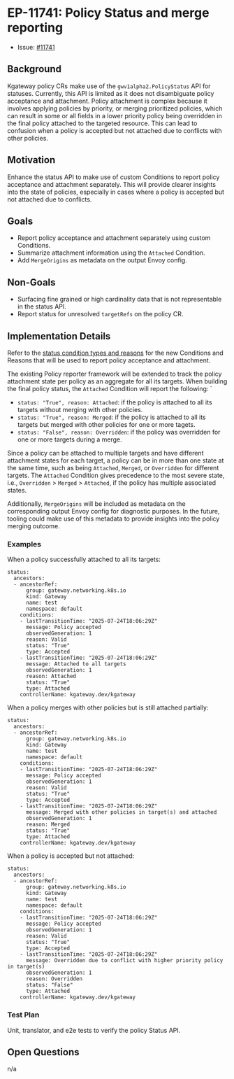 # EP-11741: Policy Status and merge reporting


* Issue: [#11741](https://github.com/kgateway-dev/kgateway/issues/11741)


## Background

Kgateway policy CRs make use of the `gwv1alpha2.PolicyStatus` API for statuses. Currently, this API is limited as it does not disambiguate policy acceptance and attachment. Policy attachment is complex because it involves applying policies by priority, or merging prioritized policies, which can result in some or all fields in a lower priority policy being overridden in the final policy attached to the targeted resource. This can lead to confusion when a policy is accepted but not attached due to conflicts with other policies.

## Motivation

Enhance the status API to make use of custom Conditions to report policy acceptance and attachment separately. This will provide clearer insights into the state of policies, especially in cases where a policy is accepted but not attached due to conflicts.

## Goals

- Report policy acceptance and attachment separately using custom Conditions.
- Summarize attachment information using the `Attached` Condition.
- Add `MergeOrigins` as metadata on the output Envoy config.

## Non-Goals

- Surfacing fine grained or high cardinality data that is not representable in the status API.
- Report status for unresolved `targetRefs` on the policy CR.

## Implementation Details

Refer to the [status condition types and reasons](/api/v1alpha1/policy_types.go) for the new Conditions and Reasons that will be used to report policy acceptance and attachment.

The existing Policy reporter framework will be extended to track the policy attachment state per policy as an aggregate for all its targets. When building the final policy status, the `Attached` Condition will report the following:
`
- `status: "True", reason: Attached`: if the policy is attached to all its targets without merging with other policies.
- `status: "True", reason: Merged`: if the policy is attached to all its targets but merged with other policies for one or more tagets.
- `status: "False", reason: Overridden`: if the policy was overridden for one or more targets during a merge.

Since a policy can be attached to multiple targets and have different attachment states for each target, a policy can be in more than one state at the same time, such as being `Attached`, `Merged`, or `Overridden` for different targets. The `Attached` Condition gives precedence to the most severe state, i.e., `Overridden` > `Merged` > `Attached`, if the policy has multiple associated states.

Additionally, `MergeOrigins` will be included as metadata on the corresponding output Envoy config for diagnostic purposes. In the future, tooling could make use of this metadata to provide insights into the policy merging outcome.

### Examples

When a policy successfully attached to all its targets:
```
status:
  ancestors:
  - ancestorRef:
      group: gateway.networking.k8s.io
      kind: Gateway
      name: test
      namespace: default
    conditions:
    - lastTransitionTime: "2025-07-24T18:06:29Z"
      message: Policy accepted
      observedGeneration: 1
      reason: Valid
      status: "True"
      type: Accepted
    - lastTransitionTime: "2025-07-24T18:06:29Z"
      message: Attached to all targets
      observedGeneration: 1
      reason: Attached
      status: "True"
      type: Attached
    controllerName: kgateway.dev/kgateway
```

When a policy merges with other policies but is still attached partially:
```
status:
  ancestors:
  - ancestorRef:
      group: gateway.networking.k8s.io
      kind: Gateway
      name: test
      namespace: default
    conditions:
    - lastTransitionTime: "2025-07-24T18:06:29Z"
      message: Policy accepted
      observedGeneration: 1
      reason: Valid
      status: "True"
      type: Accepted
    - lastTransitionTime: "2025-07-24T18:06:29Z"
      message: Merged with other policies in target(s) and attached
      observedGeneration: 1
      reason: Merged
      status: "True"
      type: Attached
    controllerName: kgateway.dev/kgateway
```

When a policy is accepted but not attached:
```
status:
  ancestors:
  - ancestorRef:
      group: gateway.networking.k8s.io
      kind: Gateway
      name: test
      namespace: default
    conditions:
    - lastTransitionTime: "2025-07-24T18:06:29Z"
      message: Policy accepted
      observedGeneration: 1
      reason: Valid
      status: "True"
      type: Accepted
    - lastTransitionTime: "2025-07-24T18:06:29Z"
      message: Overridden due to conflict with higher priority policy in target(s)
      observedGeneration: 1
      reason: Overridden
      status: "False"
      type: Attached
    controllerName: kgateway.dev/kgateway
```

### Test Plan

Unit, translator, and e2e tests to verify the policy Status API.

## Open Questions

n/a
